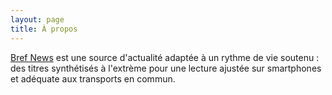 ```yaml
---
layout: page
title: À propos
---
```


[Bref News](https://twitter.com/BrefNews) est une source d'actualité adaptée à un rythme de vie soutenu : des titres synthétisés à l'extrème pour une lecture ajustée sur smartphones et adéquate aux transports en commun.
